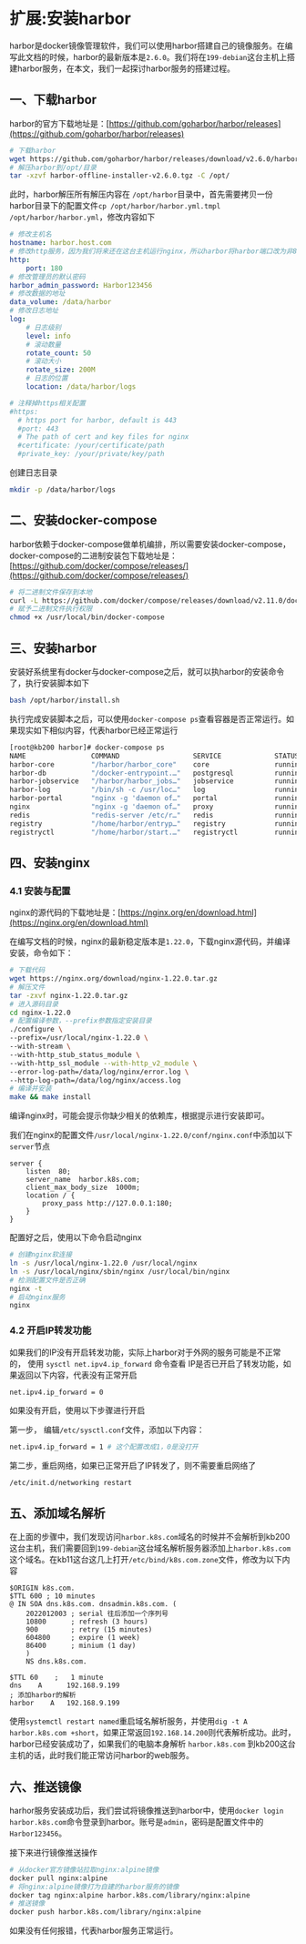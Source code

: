 # 扩展:安装harbor

harbor是docker镜像管理软件，我们可以使用harbor搭建自己的镜像服务。在编写此文档的时候，harbor的最新版本是`2.6.0`。我们将在`199-debian`这台主机上搭建harbor服务，在本文，我们一起探讨harbor服务的搭建过程。

## 一、下载harbor

harbor的官方下载地址是：[https://github.com/goharbor/harbor/releases](https://github.com/goharbor/harbor/releases)

```bash
# 下载harbor
wget https://github.com/goharbor/harbor/releases/download/v2.6.0/harbor-offline-installer-v2.6.0.tgz
# 解压harbor到/opt/目录
tar -xzvf harbor-offline-installer-v2.6.0.tgz -C /opt/
```

此时，harbor解压所有解压内容在 `/opt/harbor`目录中，首先需要拷贝一份harbor目录下的配置文件`cp /opt/harbor/harbor.yml.tmpl /opt/harbor/harbor.yml`，修改内容如下

```yaml
# 修改主机名
hostname: harbor.host.com
# 修改http服务，因为我们将来还在这台主机运行nginx，所以harbor将harbor端口改为非80端口
http:
    port: 180
# 修改管理员的默认密码
harbor_admin_password: Harbor123456
# 修改数据的地址
data_volume: /data/harbor
# 修改日志地址
log:
    # 日志级别
    level: info
    # 滚动数量
    rotate_count: 50
    # 滚动大小
    rotate_size: 200M
    # 日志的位置
    location: /data/harbor/logs

# 注释掉https相关配置
#https:
  # https port for harbor, default is 443
  #port: 443
  # The path of cert and key files for nginx
  #certificate: /your/certificate/path
  #private_key: /your/private/key/path
```

创建日志目录

```bash
mkdir -p /data/harbor/logs
```

## 二、安装docker-compose

harbor依赖于docker-compose做单机编排，所以需要安装docker-compose，docker-compose的二进制安装包下载地址是：[https://github.com/docker/compose/releases/](https://github.com/docker/compose/releases/)

```bash
# 将二进制文件保存到本地
curl -L https://github.com/docker/compose/releases/download/v2.11.0/docker-compose-linux-x86_64 -o /usr/local/bin/docker-compose
# 赋予二进制文件执行权限
chmod +x /usr/local/bin/docker-compose
```

## 三、安装harbor

安装好系统里有docker与docker-compose之后，就可以执harbor的安装命令了，执行安装脚本如下

```bash
bash /opt/harbor/install.sh
```

执行完成安装脚本之后，可以使用`docker-compose ps`查看容器是否正常运行。如果现实如下相似内容，代表harbor已经正常运行

```bash
[root@kb200 harbor]# docker-compose ps
NAME                COMMAND                  SERVICE             STATUS              PORTS
harbor-core         "/harbor/harbor_core"    core                running (healthy)   
harbor-db           "/docker-entrypoint.…"   postgresql          running (healthy)   5432/tcp
harbor-jobservice   "/harbor/harbor_jobs…"   jobservice          running (healthy)   
harbor-log          "/bin/sh -c /usr/loc…"   log                 running (healthy)   127.0.0.1:1514->10514/tcp
harbor-portal       "nginx -g 'daemon of…"   portal              running (healthy)   8080/tcp
nginx               "nginx -g 'daemon of…"   proxy               running (healthy)   0.0.0.0:180->8080/tcp
redis               "redis-server /etc/r…"   redis               running (healthy)   6379/tcp
registry            "/home/harbor/entryp…"   registry            running (healthy)   5000/tcp
registryctl         "/home/harbor/start.…"   registryctl         running (healthy)
```

## 四、安装nginx

### 4.1 安装与配置

nginx的源代码的下载地址是：[https://nginx.org/en/download.html](https://nginx.org/en/download.html)

在编写文档的时候，nginx的最新稳定版本是`1.22.0`，下载nginx源代码，并编译安装，命令如下：

```bash
# 下载代码
wget https://nginx.org/download/nginx-1.22.0.tar.gz
# 解压文件
tar -zxvf nginx-1.22.0.tar.gz
# 进入源码目录
cd nginx-1.22.0
# 配置编译参数，--prefix参数指定安装目录
./configure \
--prefix=/usr/local/nginx-1.22.0 \
--with-stream \
--with-http_stub_status_module \
--with-http_ssl_module --with-http_v2_module \
--error-log-path=/data/log/nginx/error.log \
--http-log-path=/data/log/nginx/access.log
# 编译并安装
make && make install
```

编译nginx时，可能会提示你缺少相关的依赖库，根据提示进行安装即可。

我们在nginx的配置文件`/usr/local/nginx-1.22.0/conf/nginx.conf`中添加以下`server`节点

```shell
server {
    listen  80;
    server_name  harbor.k8s.com;
    client_max_body_size  1000m;
    location / {
        proxy_pass http://127.0.0.1:180;
    }
}
```

配置好之后，使用以下命令启动nginx

```bash
# 创建nginx软连接
ln -s /usr/local/nginx-1.22.0 /usr/local/nginx
ln -s /usr/local/nginx/sbin/nginx /usr/local/bin/nginx
# 检测配置文件是否正确
nginx -t
# 启动nginx服务
nginx
```

### 4.2 开启IP转发功能

如果我们的IP没有开启转发功能，实际上harbor对于外网的服务可能是不正常的， 使用 `sysctl net.ipv4.ip_forward` 命令查看 IP是否已开启了转发功能，如果返回以下内容，代表没有正常开启

```bash
net.ipv4.ip_forward = 0
```

如果没有开启，使用以下步骤进行开启

第一步， 编辑`/etc/sysctl.conf`文件，添加以下内容：

```bash
net.ipv4.ip_forward = 1 # 这个配置改成1，0是没打开
```

第二步，重启网络，如果已正常开启了IP转发了，则不需要重启网络了

```bash-script
/etc/init.d/networking restart
```

## 五、添加域名解析

在上面的步骤中，我们发现访问`harbor.k8s.com`域名的时候并不会解析到kb200这台主机，我们需要回到`199-debian`这台域名解析服务器添加上`harbor.k8s.com`这个域名。在kb11这台这几上打开`/etc/bind/k8s.com.zone`文件，修改为以下内容

```shell
$ORIGIN k8s.com.
$TTL 600 ; 10 minutes
@ IN SOA dns.k8s.com. dnsadmin.k8s.com. (
    2022012003 ; serial 往后添加一个序列号
    10800      ; refresh (3 hours)
    900        ; retry (15 minutes)
    604800     ; expire (1 week)
    86400      ; minium (1 day)
    )
    NS dns.k8s.com.

$TTL 60    ;   1 minute
dns    A      192.168.9.199
; 添加harbor的解析
harbor    A   192.168.9.199
```

使用`systemctl restart named`重启域名解析服务，并使用`dig -t A harbor.k8s.com +short`，如果正常返回`192.168.14.200`则代表解析成功。此时，harbor已经安装成功了，如果我们的电脑本身解析 `harbor.k8s.com` 到kb200这台主机的话，此时我们能正常访问harbor的web服务。

## 六、推送镜像

harhor服务安装成功后，我们尝试将镜像推送到harbor中，使用`docker login harbor.k8s.com`命令登录到harbor。账号是`admin`，密码是配置文件中的`Harbor123456`。

接下来进行镜像推送操作

```bash
# 从docker官方镜像站拉取nginx:alpine镜像
docker pull nginx:alpine
# 将nginx:alpine镜像打为自建的harbor服务的镜像
docker tag nginx:alpine harbor.k8s.com/library/nginx:alpine
# 推送镜像
docker push harbor.k8s.com/library/nginx:alpine
```

如果没有任何报错，代表harbor服务正常运行。
